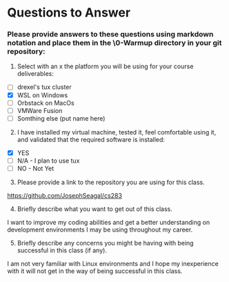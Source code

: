 # **Questions to Answer**

### Please provide answers to these questions using markdown notation and place them in the \0-Warmup directory in your git repository:

1. Select with an x the platform you will be using for your course deliverables:

- [ ] drexel's tux cluster
- [x] WSL on Windows
- [ ] Orbstack on MacOs
- [ ] VMWare Fusion
- [ ] Somthing else (put name here)

2. I have installed my virtual machine, tested it, feel comfortable using it, and validated that the required software is installed:

- [x] YES
- [ ] N/A - I plan to use tux
- [ ] NO - Not Yet

3. Please provide a link to the repository you are using for this class.

https://github.com/JosephSeagal/cs283

4. Briefly describe what you want to get out of this class.

I want to improve my coding abilities and get a better understanding on development environments I may be using throughout my career.

5. Briefly describe any concerns you might be having with being successful in this class (if any).

I am not very familiar with Linux environments and I hope my inexperience with it will not get in the way of being successful in this class.